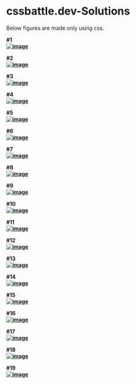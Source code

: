 # cssbattle.dev-Solutions
Below figures are made only using css.<br>
<b>
  
#1<br>
<a href="https://imgbb.com/"><img src="https://i.ibb.co/JRjVmtg/image.png" alt="image" border="0"></a>

#2<br>
<a href="https://imgbb.com/"><img src="https://i.ibb.co/xsRGxmw/image.png" alt="image" border="0"></a>

#3<br>
<a href="https://imgbb.com/"><img src="https://i.ibb.co/SVVQbvF/image.png" alt="image" border="0"></a>

#4<br>
<a href="https://imgbb.com/"><img src="https://i.ibb.co/gV5xcYc/image.png" alt="image" border="0"></a>

#5<br>
<a href="https://imgbb.com/"><img src="https://i.ibb.co/PMccpZ1/image.png" alt="image" border="0"></a>

#6<br>
<a href="https://imgbb.com/"><img src="https://i.ibb.co/YNj3qQ6/image.png" alt="image" border="0"></a>

#7<br>
<a href="https://imgbb.com/"><img src="https://i.ibb.co/jwCrbm1/image.png" alt="image" border="0"></a>

#8<br>
<a href="https://imgbb.com/"><img src="https://i.ibb.co/smyj8JZ/image.png" alt="image" border="0"></a>

#9<br>
<a href="https://imgbb.com/"><img src="https://i.ibb.co/RcY3QCC/image.png" alt="image" border="0"></a>

#10<br>
<a href="https://imgbb.com/"><img src="https://i.ibb.co/9ZZbGwc/image.png" alt="image" border="0"></a>

#11<br>
<a href="https://imgbb.com/"><img src="https://i.ibb.co/9btsQ7X/image.png" alt="image" border="0"></a>

#12<br>
<a href="https://imgbb.com/"><img src="https://i.ibb.co/nPrHzFC/image.png" alt="image" border="0"></a>

#13<br>
<a href="https://imgbb.com/"><img src="https://i.ibb.co/FXCTp3H/image.png" alt="image" border="0"></a>

#14<br>
<a href="https://imgbb.com/"><img src="https://i.ibb.co/ScDLtKZ/image.png" alt="image" border="0"></a>

#15<br>
<a href="https://imgbb.com/"><img src="https://i.ibb.co/BKw94Gk/image.png" alt="image" border="0"></a>
  
#16<br>
<a href="https://imgbb.com/"><img src="https://i.ibb.co/PGggmH0/image.png" alt="image" border="0"></a>

#17<br>
<a href='https://postimages.org/' target='_blank'><img src='https://i.ibb.co/wB2bkhH/image.png' border='0' alt='image'/></a>

#18<br>
  <a href="https://imgbb.com/"><img src="https://i.ibb.co/9Tc1TY9/image.png" alt="image" border="0"></a>

#19<br>
  <a href="https://ibb.co/TWx6qpC"><img src="https://i.ibb.co/QD3Ljz5/image.png" alt="image" border="0"></a>
 
</b>
